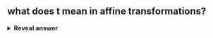 ## what does t mean in affine transformations?&nbsp;
<details>
<summary><b>Reveal answer</b></summary>
translation
</details>
